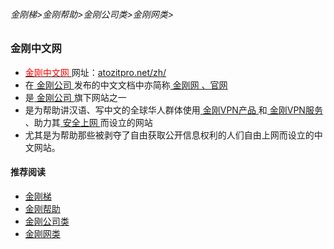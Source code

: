 ###### 金刚梯>金刚帮助>金刚公司类>金刚网类>
### 金刚中文网 

- [<font color="Red"> 金刚中文网 </font>](https://github.com/a2zitpro/web/blob/master/kksitecn.md)网址：[atozitpro.net/zh/](https://www.atozitpro.net/zh/)
- 在[ 金刚公司 ](https://github.com/a2zitpro/web/blob/master/a2zitpro.md)发布的中文文档中亦简称[ 金刚网 、官网 ](https://www.atozitpro.net/zh/)
- 是[ 金刚公司 ](https://github.com/a2zitpro/web/blob/master/a2zitpro.md)旗下网站之一
- 是为帮助讲汉语、写中文的全球华人群体使用[ 金刚VPN产品 ](https://github.com/a2zitpro/web/blob/master/list_kkproducts.md)和[ 金刚VPN服务 ](https://github.com/a2zitpro/web/blob/master/kkservices.md)、助力其[ 安全上网 ](https://github.com/a2zitpro/web/blob/master/valueofkkproducts&services.md)而设立的网站
- 尤其是为帮助那些被剥夺了自由获取公开信息权利的人们自由上网而设立的中文网站。

#### 推荐阅读
- [金刚梯](https://github.com/a2zitpro/web/blob/master/dlb.md)
- [金刚帮助](https://github.com/a2zitpro/web/blob/master/list_helpkkvpn.md)
- [金刚公司类](https://github.com/a2zitpro/web/blob/master/list_a2zitpro.md)
- [金刚网类](https://github.com/a2zitpro/web/blob/master/list_kksitecn.md)
